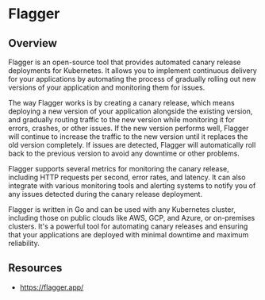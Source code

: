 # Flagger

## Overview

Flagger is an open-source tool that provides automated canary release deployments for Kubernetes. It allows you to implement continuous delivery for your applications by automating the process of gradually rolling out new versions of your application and monitoring them for issues.

The way Flagger works is by creating a canary release, which means deploying a new version of your application alongside the existing version, and gradually routing traffic to the new version while monitoring it for errors, crashes, or other issues. If the new version performs well, Flagger will continue to increase the traffic to the new version until it replaces the old version completely. If issues are detected, Flagger will automatically roll back to the previous version to avoid any downtime or other problems.

Flagger supports several metrics for monitoring the canary release, including HTTP requests per second, error rates, and latency. It can also integrate with various monitoring tools and alerting systems to notify you of any issues detected during the canary release deployment.

Flagger is written in Go and can be used with any Kubernetes cluster, including those on public clouds like AWS, GCP, and Azure, or on-premises clusters. It's a powerful tool for automating canary releases and ensuring that your applications are deployed with minimal downtime and maximum reliability.

## Resources

- <https://flagger.app/>